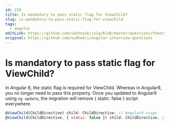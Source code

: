 ```yaml
---
id: 210
title: Is mandatory to pass static flag for ViewChild?
slug: is-mandatory-to-pass-static-flag-for-viewchild
tags:
  - angular
editLink: https://github.com/sakhnyuk/jsiq/blob/master/questions/theory/angular/210.md
original: https://github.com/sudheerj/angular-interview-questions
---
```


# Is mandatory to pass static flag for ViewChild?

In Angular 8, the static flag is required for ViewChild. Whereas in Angular9, you no longer need to pass this property. Once you updated to Angular9 using `ng update`, the migration will remove { static: false } script everywhere.

```javascript
@ViewChild(ChildDirective) child: ChildDirective; // Angular9 usage
@ViewChild(ChildDirective, { static: false }) child: ChildDirective; //Angular8 usage
```